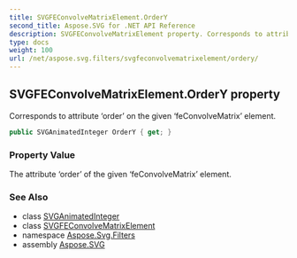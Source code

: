 ```yaml
---
title: SVGFEConvolveMatrixElement.OrderY
second_title: Aspose.SVG for .NET API Reference
description: SVGFEConvolveMatrixElement property. Corresponds to attribute order on the given feConvolveMatrix element
type: docs
weight: 100
url: /net/aspose.svg.filters/svgfeconvolvematrixelement/ordery/
---
```

## SVGFEConvolveMatrixElement.OrderY property

Corresponds to attribute ‘order’ on the given ‘feConvolveMatrix’ element.

```csharp
public SVGAnimatedInteger OrderY { get; }
```

### Property Value

The attribute ‘order’ of the given ‘feConvolveMatrix’ element.

### See Also

* class [SVGAnimatedInteger](../../../aspose.svg.datatypes/svganimatedinteger/)
* class [SVGFEConvolveMatrixElement](../)
* namespace [Aspose.Svg.Filters](../../../aspose.svg.filters/)
* assembly [Aspose.SVG](../../../)
